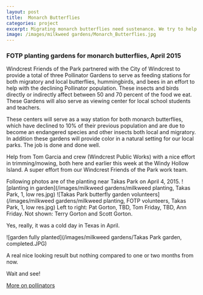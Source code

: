 ```yaml
---
layout: post
title:  Monarch Butterflies
categories: project
excerpt: Migrating monarch butterflies need sustenance. We try to help by planting milkweed gardens.
image: /images/milkweed gardens/Monarch_Butterflies.jpg
---
```


### FOTP planting gardens for monarch butterflies, April 2015

   Windcrest Friends of the Park partnered with the City of Windcrest to provide a total of three Pollinator Gardens to serve as feeding stations for both migratory and local butterflies, hummingbirds, and bees in an effort to help with the declining Pollinator population. These insects and birds directly or indirectly affect between 50 and 70 percent of the food we eat. These Gardens will also serve as viewing center for local school students and teachers.

   These centers will serve as a way station for both monarch butterflies, which have declined to 10% of their previous population and are due to become an endangered species and other insects both local and migratory. In addition these gardens will provide color in a natural setting for our local parks. The job is done and done well.  

   Help from Tom Garcia and crew (Windcrest Public Works) with a nice effort in trimming/mowing, both here and earlier this week at the Windy Hollow Island. A super effort from our Windcrest Friends of the Park work team.

Following photos are of the planting near Takas Park on April 4, 2015.
![planting in garden](/images/milkweed gardens/milkweed planting, Takas Park, 1, low res.jpg)
![Takas Park butterfly garden volunteers](/images/milkweed gardens/milkweed planting, FOTP volunteers, Takas Park, 1, low res.jpg)
Left to right: Pat Gorton, TBD, Tom Friday, TBD, Ann Friday. 
Not shown: Terry Gorton and Scott Gorton.

Yes, really, it was a cold day in Texas in April.

![garden fully planted](/images/milkweed gardens/Takas Park garden, completed.JPG)

A real nice looking result but nothing compared to one or two months from now.

Wait and see!

[More on pollinators](http://www.fws.gov/pollinators/)
